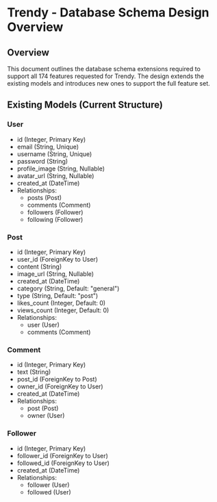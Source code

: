 # Trendy - Database Schema Design Overview

## Overview
This document outlines the database schema extensions required to support all 174 features requested for Trendy. The design extends the existing models and introduces new ones to support the full feature set.

## Existing Models (Current Structure)

### User
- id (Integer, Primary Key)
- email (String, Unique)
- username (String, Unique)
- password (String)
- profile_image (String, Nullable)
- avatar_url (String, Nullable)
- created_at (DateTime)
- Relationships:
  - posts (Post)
  - comments (Comment)
  - followers (Follower)
  - following (Follower)

### Post
- id (Integer, Primary Key)
- user_id (ForeignKey to User)
- content (String)
- image_url (String, Nullable)
- created_at (DateTime)
- category (String, Default: "general")
- type (String, Default: "post")
- likes_count (Integer, Default: 0)
- views_count (Integer, Default: 0)
- Relationships:
  - user (User)
  - comments (Comment)

### Comment
- id (Integer, Primary Key)
- text (String)
- post_id (ForeignKey to Post)
- owner_id (ForeignKey to User)
- created_at (DateTime)
- Relationships:
  - post (Post)
  - owner (User)

### Follower
- id (Integer, Primary Key)
- follower_id (ForeignKey to User)
- followed_id (ForeignKey to User)
- created_at (DateTime)
- Relationships:
  - follower (User)
  - followed (User)